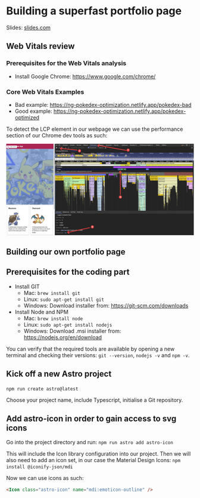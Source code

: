 # Building a superfast portfolio page

Slides: [slides.com](https://slides.com/dimeloper/building-a-super-fast-portfolio-page)

## Web Vitals review

### Prerequisites for the Web Vitals analysis

- Install Google Chrome: https://www.google.com/chrome/

### Core Web Vitals Examples

- Bad example: https://ng-pokedex-optimization.netlify.app/pokedex-bad
- Good example: https://ng-pokedex-optimization.netlify.app/pokedex-optimized

To detect the LCP element in our webpage we can use the performance section of
our Chrome dev tools as such:

![lcp-detect.png](./docs/lcp-detect.png)

## Building our own portfolio page

## Prerequisites for the coding part

- Install GIT
    - Mac: `brew install git`
    - Linux: `sudo apt-get install git`
    - Windows: Download installer from: https://git-scm.com/downloads
- Install Node and NPM
    - Mac: `brew install node`
    - Linux: `sudo apt-get install nodejs`
    - Windows: Download .msi installer from: https://nodejs.org/en/download

You can verify that the required tools are available by opening a new terminal and checking
their versions: `git --version`, `nodejs -v` and `npm -v`.

## Kick off a new Astro project

`npm run create astro@latest`

Choose your project name, include Typescript, initialise a Git repository.

## Add astro-icon in order to gain access to svg icons

Go into the project directory and run:
`npm run astro add astro-icon`

This will include the Icon library configuration into our project.
Then we will also need to add an icon set, in our case the Material Design Icons:
`npm install @iconify-json/mdi`

Now we can use icons as such:

```html
<Icon class="astro-icon" name="mdi:emoticon-outline" />
```
